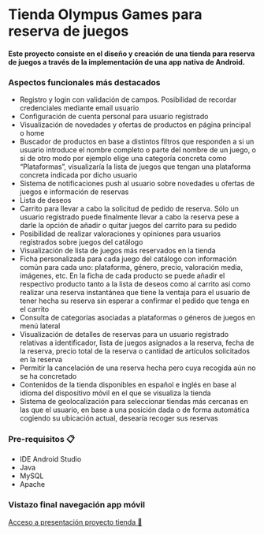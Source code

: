 # Tienda Olympus Games para reserva de juegos 

#### Este proyecto consiste en el diseño y creación de una tienda para reserva de juegos a través de la implementación de una app nativa de Android. 
     
### Aspectos funcionales más destacados

- Registro y login con validación de campos. Posibilidad de recordar credenciales mediante email usuario
- Configuración de cuenta personal para usuario registrado
- Visualización de novedades y ofertas de productos en página principal o home
- Buscador de productos en base a distintos filtros que responden a si un usuario introduce el nombre completo o parte del nombre
  de un juego, o si de otro modo por ejemplo elige una categoría concreta como “Plataformas”, visualizaría la lista de juegos que tengan 
  una plataforma concreta indicada por dicho usuario
- Sistema de notificaciones push al usuario sobre novedades u ofertas de juegos e información de reservas
- Lista de deseos
- Carrito para llevar a cabo la solicitud de pedido de reserva. Sólo un usuario registrado puede finalmente llevar a cabo la reserva pese
  a darle la opción de añadir o quitar juegos del carrito para su pedido
- Posibilidad de realizar valoraciones y opiniones para usuarios registrados sobre juegos del catálogo
- Visualización de lista de juegos más reservados en la tienda
- Ficha personalizada para cada juego del catálogo con información común para cada uno: plataforma, género, precio, valoración media, 
  imágenes, etc. En la ficha de cada producto se puede añadir el respectivo producto tanto a la lista de deseos como al carrito así como
  realizar una reserva instantánea que tiene la ventaja para el usuario de tener hecha su reserva sin esperar a confirmar el pedido que
  tenga en el carrito
- Consulta de categorías asociadas a plataformas o géneros de juegos en menú lateral
- Visualización de detalles de reservas para un usuario registrado relativas a identificador, lista de juegos asignados a la reserva, 
  fecha de la reserva, precio total de la reserva o cantidad de artículos solicitados en la reserva
- Permitir la cancelación de una reserva hecha pero cuya recogida aún no se ha concretado
- Contenidos de la tienda disponibles en español e inglés en base al idioma del dispositivo móvil en el que se visualiza la tienda
- Sistema de geolocalización para seleccionar tiendas más cercanas en las que el usuario, en base a una posición dada o de forma automática
  cogiendo su ubicación actual, desearía recoger sus reservas
  
### Pre-requisitos 📋

- IDE Android Studio
- Java
- MySQL
- Apache

### Vistazo final navegación app móvil
[Acceso a presentación proyecto tienda 📖](https://drive.google.com/file/d/1wXiX9dsqVVnHAj_syAVvG0JLRXSLfDIc/view?usp=sharing)


